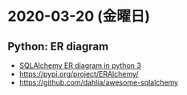 # 2020-03-20 (金曜日)

## Python: ER diagram

- [SQLAlchemy ER diagram in python 3](https://stackoverflow.com/questions/44981986/sqlalchemy-er-diagram-in-python-3#46020917)
- https://pypi.org/project/ERAlchemy/
- https://github.com/dahlia/awesome-sqlalchemy
